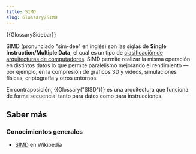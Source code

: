 ```yaml
---
title: SIMD
slug: Glossary/SIMD
---
```


{{GlossarySidebar}}

SIMD (pronunciado "sim-dee" en inglés) son las siglas de **Single Instruction/Multiple Data**, el cual es un tipo de [clasificación de arquitecturas de computadores](https://es.wikipedia.org/wiki/Taxonomía_de_Flynn). SIMD permite realizar la misma operación en distintos datos lo que permite paralelismo mejorando el rendimiento — por ejemplo, en la compresión de gráficos 3D y videos, simulaciones físicas, criptografía y otros entornos.

En contraposición, {{Glossary("SISD")}} es una arquitectura que funciona de forma secuencial tanto para datos como para instrucciones.

## Saber más

### Conocimientos generales

- [SIMD](https://es.wikipedia.org/wiki/SIMD) en Wikipedia
